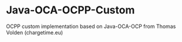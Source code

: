 # Java-OCA-OCPP-Custom
OCPP custom implementation based on Java-OCA-OCP from Thomas Volden (chargetime.eu)
